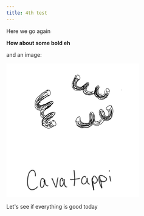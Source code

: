 ```yaml
---
title: 4th test
---
```

Here we go again

**How about some bold eh**

and an image:

![](img/cavatappi.png "catabvalsd")

Let's see if everything is good today